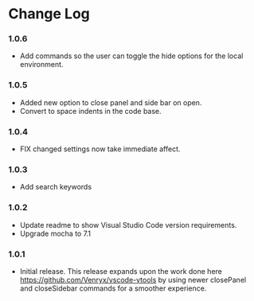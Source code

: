 # Change Log

### 1.0.6
* Add commands so the user can toggle the hide options for the local environment.

### 1.0.5
* Added new option to close panel and side bar on open.
* Convert to space indents in the code base.

### 1.0.4
* FIX changed settings now take immediate affect.

### 1.0.3
* Add search keywords

### 1.0.2
* Update readme to show Visual Studio Code version requirements.
* Upgrade mocha to 7.1

### 1.0.1
* Initial release.  This release expands upon the work done here https://github.com/Venryx/vscode-vtools by using newer closePanel and closeSidebar commands for a smoother experience.
